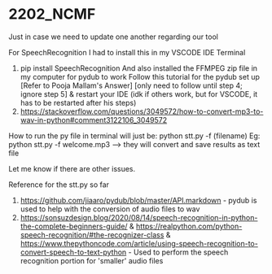 # 2202_NCMF
Just in case we need to update one another regarding our tool

For SpeechRecognition I had to install this in my VSCODE IDE Terminal
1. pip install SpeechRecognition
And also installed the FFMPEG zip file in my computer for pydub to work
Follow this tutorial for the pydub set up [Refer to Pooja Mallam's Answer] [only need to follow until step 4; ignore step 5] & restart your IDE (idk if others work, but for VSCODE, it has to be restarted after his steps)
2. https://stackoverflow.com/questions/3049572/how-to-convert-mp3-to-wav-in-python#comment3122106_3049572

How to run the py file in terminal will just be: python stt.py -f (filename) 
Eg: python stt.py -f welcome.mp3 --> they will convert and save results as text file

Let me know if there are other issues. 

Reference for the stt.py so far
1. https://github.com/jiaaro/pydub/blob/master/API.markdown - pydub is used to help with the conversion of audio files to wav 
2. https://sonsuzdesign.blog/2020/08/14/speech-recognition-in-python-the-complete-beginners-guide/ & https://realpython.com/python-speech-recognition/#the-recognizer-class & https://www.thepythoncode.com/article/using-speech-recognition-to-convert-speech-to-text-python - Used to perform the speech recognition portion for 'smaller' audio files 
